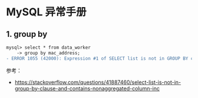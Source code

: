 # MySQL 异常手册

## 1. group by

```diff
mysql> select * from data_worker
    -> group by mac_address;
- ERROR 1055 (42000): Expression #1 of SELECT list is not in GROUP BY clause and contains nonaggregated column 'aoi-labeling.data_worker.machine_id' which is not functionally dependent on columns in GROUP BY clause; this is incompatible with sql_mode=only_full_group_by
```

参考：

- https://stackoverflow.com/questions/41887460/select-list-is-not-in-group-by-clause-and-contains-nonaggregated-column-inc


